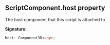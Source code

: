 
## ScriptComponent.host property

The host component that this script is attached to

**Signature:**

```typescript
host: Component3D<any>;
```
